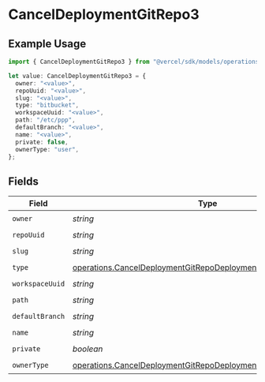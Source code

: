# CancelDeploymentGitRepo3

## Example Usage

```typescript
import { CancelDeploymentGitRepo3 } from "@vercel/sdk/models/operations/canceldeployment.js";

let value: CancelDeploymentGitRepo3 = {
  owner: "<value>",
  repoUuid: "<value>",
  slug: "<value>",
  type: "bitbucket",
  workspaceUuid: "<value>",
  path: "/etc/ppp",
  defaultBranch: "<value>",
  name: "<value>",
  private: false,
  ownerType: "user",
};
```

## Fields

| Field                                                                                                                                            | Type                                                                                                                                             | Required                                                                                                                                         | Description                                                                                                                                      |
| ------------------------------------------------------------------------------------------------------------------------------------------------ | ------------------------------------------------------------------------------------------------------------------------------------------------ | ------------------------------------------------------------------------------------------------------------------------------------------------ | ------------------------------------------------------------------------------------------------------------------------------------------------ |
| `owner`                                                                                                                                          | *string*                                                                                                                                         | :heavy_check_mark:                                                                                                                               | N/A                                                                                                                                              |
| `repoUuid`                                                                                                                                       | *string*                                                                                                                                         | :heavy_check_mark:                                                                                                                               | N/A                                                                                                                                              |
| `slug`                                                                                                                                           | *string*                                                                                                                                         | :heavy_check_mark:                                                                                                                               | N/A                                                                                                                                              |
| `type`                                                                                                                                           | [operations.CancelDeploymentGitRepoDeploymentsResponseType](../../models/operations/canceldeploymentgitrepodeploymentsresponsetype.md)           | :heavy_check_mark:                                                                                                                               | N/A                                                                                                                                              |
| `workspaceUuid`                                                                                                                                  | *string*                                                                                                                                         | :heavy_check_mark:                                                                                                                               | N/A                                                                                                                                              |
| `path`                                                                                                                                           | *string*                                                                                                                                         | :heavy_check_mark:                                                                                                                               | N/A                                                                                                                                              |
| `defaultBranch`                                                                                                                                  | *string*                                                                                                                                         | :heavy_check_mark:                                                                                                                               | N/A                                                                                                                                              |
| `name`                                                                                                                                           | *string*                                                                                                                                         | :heavy_check_mark:                                                                                                                               | N/A                                                                                                                                              |
| `private`                                                                                                                                        | *boolean*                                                                                                                                        | :heavy_check_mark:                                                                                                                               | N/A                                                                                                                                              |
| `ownerType`                                                                                                                                      | [operations.CancelDeploymentGitRepoDeploymentsResponseOwnerType](../../models/operations/canceldeploymentgitrepodeploymentsresponseownertype.md) | :heavy_check_mark:                                                                                                                               | N/A                                                                                                                                              |